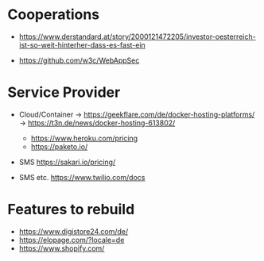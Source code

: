 # Cooperations

- https://www.derstandard.at/story/2000121472205/investor-oesterreich-ist-so-weit-hinterher-dass-es-fast-ein

- https://github.com/w3c/WebAppSec

# Service Provider

- Cloud/Container 
    -> https://geekflare.com/de/docker-hosting-platforms/
    -> https://t3n.de/news/docker-hosting-613802/
    - https://www.heroku.com/pricing
    - https://paketo.io/

- SMS https://sakari.io/pricing/
- SMS etc. https://www.twilio.com/docs


# Features to rebuild

- https://www.digistore24.com/de/
- https://elopage.com/?locale=de
- https://www.shopify.com/
